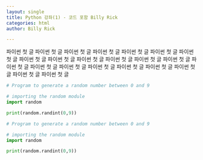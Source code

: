 ```yaml
---
layout: single
title: Python 강좌(1) - 코드 포함 Billy Rick
categories: html
author: Billy Rick

---
```


파이썬 첫 글
파이썬 첫 글
파이썬 첫 글
파이썬 첫 글
파이썬 첫 글
파이썬 첫 글
파이썬 첫 글
파이썬 첫 글
파이썬 첫 글
파이썬 첫 글
파이썬 첫 글
파이썬 첫 글
파이썬 첫 글
파이썬 첫 글
파이썬 첫 글
파이썬 첫 글
파이썬 첫 글
파이썬 첫 글
파이썬 첫 글
파이썬 첫 글
파이썬 첫 글
파이썬 첫 글

```python
# Program to generate a random number between 0 and 9

# importing the random module
import random

print(random.randint(0,9))
```



```python
# Program to generate a random number between 0 and 9

# importing the random module
import random

print(random.randint(0,9))
```

